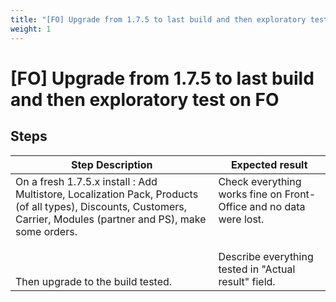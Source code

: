 ```yaml
---
title: "[FO] Upgrade from 1.7.5 to last build and then exploratory test on FO"
weight: 1
---
```


# [FO] Upgrade from 1.7.5 to last build and then exploratory test on FO
## Steps
| Step Description | Expected result |
| ----- | ----- |
| On a fresh 1.7.5.x install : Add Multistore, Localization Pack, Products (of all types), Discounts, Customers, Carrier, Modules (partner and PS), make some orders.<br><br> <br><br>Then upgrade to the build tested. | Check everything works fine on Front-Office and no data were lost.<br><br><br>Describe everything tested in "Actual result" field. |
